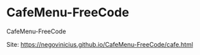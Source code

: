# CafeMenu-FreeCode
 CafeMenu-FreeCode

Site: https://negovinicius.github.io/CafeMenu-FreeCode/cafe.html